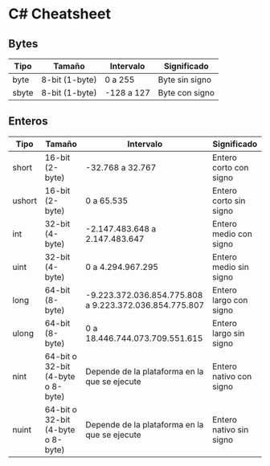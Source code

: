 # C# Cheatsheet

## Bytes
| Tipo | Tamaño | Intervalo | Significado |
|---|---|---|---|
| byte | 8-bit (1-byte) | 0 a 255 | Byte sin signo |
| sbyte | 8-bit (1-byte) | -128 a 127  | Byte con signo |

## Enteros
| Tipo | Tamaño | Intervalo | Significado |
|---|---|---|---|
| short | 16-bit (2-byte) | -32.768 a 32.767 | Entero corto con signo |
| ushort | 16-bit (2-byte) | 0 a 65.535 | Entero corto sin signo |
| int | 32-bit (4-byte) | -2.147.483.648 a 2.147.483.647 | Entero medio con signo
| uint | 32-bit (4-byte) | 0 a 4.294.967.295 | Entero medio sin signo |
| long | 64-bit (8-byte) | -9.223.372.036.854.775.808 a 9.223.372.036.854.775.807 | Entero largo con signo |
| ulong | 64-bit (8-byte) | 0 a 18.446.744.073.709.551.615 | Entero largo sin signo |
| nint | 64-bit o 32-bit (4-byte o 8-byte) | Depende de la plataforma en la que se ejecute | Entero nativo con signo |
| nuint | 64-bit o 32-bit (4-byte o 8-byte) | Depende de la plataforma en la que se ejecute | Entero nativo sin signo |

